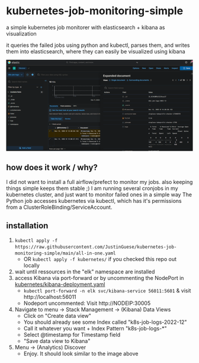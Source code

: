 # kubernetes-job-monitoring-simple
a simple kubernetes job monitorer with elasticsearch + kibana as visualization

it queries the failed jobs using python and kubectl, parses them, and writes them into elasticsearch, where they can easily be visualized using kibana

![example view in kibana](example.png)

## how does it work / why?

I did not want to install a full airflow/prefect to monitor my jobs. also keeping things simple keeps them stable ;)
I am running several cronjobs in my kubernetes cluster, and just want to monitor failed ones in a simple way
The Python job accesses kubernetes via kubectl, which has it's permissions from a ClusterRoleBinding/ServiceAccount. 

## installation

1. `kubectl apply -f https://raw.githubusercontent.com/JustinGuese/kubernetes-job-monitoring-simple/main/all-in-one.yaml`
    - OR `kubectl apply -f kubernetes/` if you checked this repo out locally
2. wait until ressources in the "elk" namespace are installed
3. access Kibana via port-forward or by uncommenting the NodePort in [kubernetes/kibana-deployment.yaml](kubernetes/kibana-deployment.yaml)
    - `kubectl port-forward -n elk svc/kibana-service 56011:5601` & visit http://localhost:56011
    - Nodeport uncommented: Visit http://NODEIP:30005
4. Navigate to menu -> Stack Management -> (Kibana) Data Views
    - Click on "Create data view"
    - You should already see some Index called "k8s-job-logs-2022-12"
    - Call it whatever you want + Index Pattern "k8s-job-logs-*"
    - Select @timestamp for Timestamp field
    - "Save data view to Kibana"
5. Menu -> (Analytics) Discover
    - Enjoy. It should look similar to the image above
